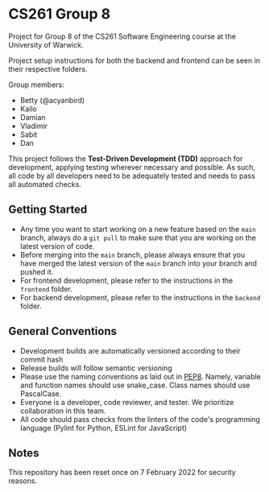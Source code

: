 # CS261 Group 8
Project for Group 8 of the CS261 Software Engineering course at the University of Warwick.

Project setup instructions for both the backend and frontend can be seen in their respective folders.

Group members:
- Betty (@acyanbird)
- Kailo
- Damian
- Vladimir
- Sabit
- Dan

This project follows the **Test-Driven Development (TDD)** approach for development, applying testing wherever necessary and possible. As such, all code by all developers need to be adequately tested and needs to pass all automated checks.

## Getting Started
- Any time you want to start working on a new feature based on the `main` branch, always do a `git pull` to make sure that you are working on the latest version of code.
- Before merging into the `main` branch, please always ensure that you have merged the latest version of the `main` branch into your branch and pushed it.
- For frontend development, please refer to the instructions in the `frontend` folder.
- For backend development, please refer to the instructions in the `backend` folder.

## General Conventions
- Development builds are automatically versioned according to their commit hash
- Release builds will follow semantic versioning
- Please use the naming conventions as laid out in [PEP8](https://www.python.org/dev/peps/pep-0008/#naming-conventions). Namely, variable and function names should use snake_case. Class names should use PascalCase.
- Everyone is a developer, code reviewer, and tester. We prioritize collaboration in this team.
- All code should pass checks from the linters of the code's programming language (Pylint for Python, ESLint for JavaScript)

## Notes
This repository has been reset once on 7 February 2022 for security reasons.